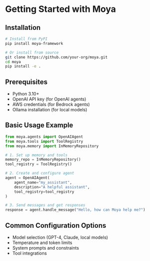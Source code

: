# Getting Started with Moya

## Installation

```bash
# Install from PyPI
pip install moya-framework

# Or install from source
git clone https://github.com/your-org/moya.git
cd moya
pip install -e .
```

## Prerequisites
- Python 3.10+
- OpenAI API key (for OpenAI agents)
- AWS credentials (for Bedrock agents)
- Ollama installation (for local models)

## Basic Usage Example

```python
from moya.agents import OpenAIAgent
from moya.tools import ToolRegistry
from moya.memory import InMemoryRepository

# 1. Set up memory and tools
memory_repo = InMemoryRepository()
tool_registry = ToolRegistry()

# 2. Create and configure agent
agent = OpenAIAgent(
    agent_name="my_assistant",
    description="A helpful assistant",
    tool_registry=tool_registry
)

# 3. Send messages and get responses
response = agent.handle_message("Hello, how can Moya help me?")
```

## Common Configuration Options
- Model selection (GPT-4, Claude, local models)
- Temperature and token limits
- System prompts and constraints
- Tool integrations
